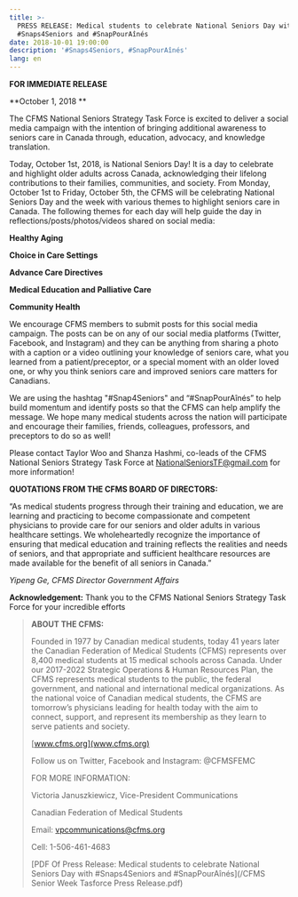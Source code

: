 ```yaml
---
title: >-
  PRESS RELEASE: Medical students to celebrate National Seniors Day with
  #Snaps4Seniors and #SnapPourAînés
date: 2018-10-01 19:00:00
description: '#Snaps4Seniors, #SnapPourAînés'
lang: en
---
```


**FOR IMMEDIATE RELEASE**

**October 1, 2018 **

The CFMS National Seniors Strategy Task Force is excited to deliver a social media campaign with the intention of bringing additional awareness to seniors care in Canada through, education, advocacy, and knowledge translation. 

Today, October 1st, 2018, is National Seniors Day! It is a day to celebrate and highlight older adults across Canada, acknowledging their lifelong contributions to their families, communities, and society. From Monday, October 1st to Friday, October 5th, the CFMS will be celebrating National Seniors Day and the week with various themes to highlight seniors care in Canada. The following themes for each day will help guide the day in reflections/posts/photos/videos shared on social media:

**Healthy Aging**

**Choice in Care Settings**

**Advance Care Directives**

**Medical Education and Palliative Care**

**Community Health**

We encourage CFMS members to submit posts for this social media campaign. The posts can be on any of our social media platforms (Twitter, Facebook, and Instagram) and they can be anything from sharing a photo with a caption or a video outlining your knowledge of seniors care, what you learned from a patient/preceptor, or a special moment with an older loved one, or why you think seniors care and improved seniors care matters for Canadians.

We are using the hashtag "#Snap4Seniors" and “#SnapPourAînés” to help build momentum and identify posts so that the CFMS can help amplify the message. We hope many medical students across the nation will participate and encourage their families, friends, colleagues, professors, and preceptors to do so as well!

Please contact Taylor Woo and Shanza Hashmi, co-leads of the CFMS National Seniors Strategy Task Force at NationalSeniorsTF@gmail.com for more information!

**QUOTATIONS FROM THE CFMS BOARD OF DIRECTORS:**

“As medical students progress through their training and education, we are learning and practicing to become compassionate and competent physicians to provide care for our seniors and older adults in various healthcare settings. We wholeheartedly recognize the importance of ensuring that medical education and training reflects the realities and needs of seniors, and that appropriate and sufficient healthcare resources are made available for the benefit of all seniors in Canada.”

*Yipeng Ge, CFMS Director Government Affairs*

**Acknowledgement:** Thank you to the CFMS National Seniors Strategy Task Force for your incredible efforts

> **ABOUT THE CFMS:**
>
>
> Founded in 1977 by Canadian medical students, today 41 years later the Canadian Federation of Medical Students (CFMS) represents over 8,400 medical students at 15 medical schools across Canada. Under our 2017-2022 Strategic Operations & Human Resources Plan, the CFMS represents medical students to the public, the federal government, and national and international medical organizations. As the national voice of Canadian medical students, the CFMS are tomorrow’s physicians leading for health today with the aim to connect, support, and represent its membership as they learn to serve patients and society.
>
>
> [www.cfms.org](www.cfms.org)
>
>
> Follow us on Twitter, Facebook and Instagram: @CFMSFEMC 
>
>
> FOR MORE INFORMATION:
>
>
> Victoria Januszkiewicz, Vice-President Communications
>
>
> Canadian Federation of Medical Students
>
>
> Email: [vpcommunications@cfms.org](mailto:vpcommunications@cfms.org)
>
>
> Cell: 1-506-461-4683
>
>
> [PDF Of Press Release: Medical students to celebrate National Seniors Day with #Snaps4Seniors and #SnapPourAînés](/CFMS Senior Week Tasforce Press Release.pdf)